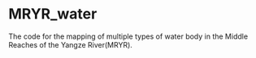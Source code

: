 # MRYR_water

The code for the mapping of multiple types of water body in the Middle Reaches of the Yangze River(MRYR).

